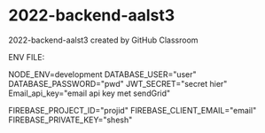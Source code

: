 # 2022-backend-aalst3

2022-backend-aalst3 created by GitHub Classroom

ENV FILE:

NODE_ENV=development
DATABASE_USER="user"
DATABASE_PASSWORD="pwd"
JWT_SECRET="secret hier"
Email_api_key="email api key met sendGrid"

FIREBASE_PROJECT_ID="projid"
FIREBASE_CLIENT_EMAIL="email"
FIREBASE_PRIVATE_KEY="shesh"
